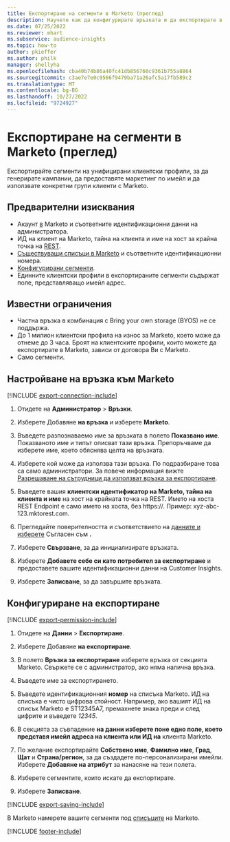 ```yaml
---
title: Експортиране на сегменти в Marketo (преглед)
description: Научете как да конфигурирате връзката и да експортирате в Marketo.
ms.date: 07/25/2022
ms.reviewer: mhart
ms.subservice: audience-insights
ms.topic: how-to
author: pkieffer
ms.author: philk
manager: shellyha
ms.openlocfilehash: cba40b74b86a40fc41db856760c9361b755a8864
ms.sourcegitcommit: c3ae7e7e0c9566f9479ba71a26afc5a17fb589c2
ms.translationtype: MT
ms.contentlocale: bg-BG
ms.lasthandoff: 10/27/2022
ms.locfileid: "9724927"
---
```

# <a name="export-segments-to-marketo-preview"></a>Експортиране на сегменти в Marketo (преглед)

Експортирайте сегменти на унифицирани клиентски профили, за да генерирате кампании, да предоставяте маркетинг по имейл и да използвате конкретни групи клиенти с Marketo.

## <a name="prerequisites"></a>Предварителни изисквания

- Акаунт [в](https://login.marketo.com/) Marketo и съответните идентификационни данни на администратора.
- ИД на клиент на Marketo, тайна на клиента и име на хост за крайна точка на [REST](https://developers.marketo.com/rest-api/authentication/).
- [Съществуващи списъци в Marketo](https://docs.marketo.com/display/public/DOCS/Understanding+Static+Lists) и съответните идентификационни номера.
- [Конфигурирани сегменти](segments.md).
- Единните клиентски профили в експортираните сегменти съдържат поле, представляващо имейл адрес.

## <a name="known-limitations"></a>Известни ограничения

- Частна връзка в комбинация с Bring your own storage (BYOS) не се поддържа.
- До 1 милион клиентски профила на износ за Marketo, което може да отнеме до 3 часа. Броят на клиентските профили, които можете да експортирате в Marketo, зависи от договора Ви с Marketo.
- Само сегменти.

## <a name="set-up-connection-to-marketo"></a>Настройване на връзка към Marketo

[!INCLUDE [export-connection-include](includes/export-connection-admn.md)]

1. Отидете на **Администратор** > **Връзки**.

1. Изберете Добавяне **на връзка** и изберете **Marketo**.

1. Въведете разпознаваемо име за връзката в полето **Показвано име**. Показваното име и типът описват тази връзка. Препоръчваме да изберете име, което обяснява целта на връзката.

1. Изберете кой може да използва тази връзка. По подразбиране това са само администратори. За повече информация вижте [Разрешаване на сътрудници да използват връзка за експортиране](connections.md#allow-contributors-to-use-a-connection-for-exports).

1. Въведете вашия **клиентски идентификатор на Marketo, тайна на клиента и име** на хост на крайната точка на REST. Името на хоста REST Endpoint е само името на хоста, без https://. Пример: xyz-abc-123.mktorest.com.

1. Прегледайте поверителността и съответствието на [данните и изберете](connections.md#data-privacy-and-compliance) Съгласен съм **.**

1. Изберете **Свързване**, за да инициализирате връзката.

1. Изберете **Добавете себе си като потребител за експортиране** и предоставете вашите идентификационни данни на Customer Insights.

1. Изберете **Записване**, за да завършите връзката.

## <a name="configure-an-export"></a>Конфигуриране на експортиране

[!INCLUDE [export-permission-include](includes/export-permission.md)]

1. Отидете на **Данни** > **Експортиране**.

1. Изберете Добавяне **на експортиране**.

1. В полето **Връзка за експортиране** изберете връзка от секцията Marketo. Свържете се с администратор, ако няма налична връзка.

1. Въведете име за експортирането.

1. Въведете идентификационния **номер** на списъка Marketo. ИД на списъка е чисто цифрова стойност. Например, ако вашият ИД на списък Marketo е ST12345A7, премахнете знака преди и след цифрите и въведете *12345*.

1. В секцията за съвпадение **на данни изберете поне едно поле, което представя имейл адреса на клиента или ИД на** клиента Marketo.

1. По желание експортирайте **Собствено име**, **Фамилно име**, **Град**, **Щат** и **Страна/регион**, за да създадете по-персонализирани имейли. Изберете **Добавяне на атрибут** за нанасяне на тези полета.

1. Изберете сегментите, които искате да експортирате.

1. Изберете **Записване**.

[!INCLUDE [export-saving-include](includes/export-saving.md)]

В Marketo намерете вашите сегменти под [списъците](https://docs.marketo.com/display/public/DOCS/Understanding+Static+Lists) на Marketo.

[!INCLUDE [footer-include](includes/footer-banner.md)]
